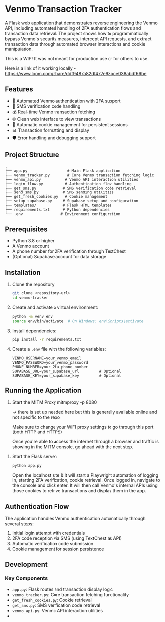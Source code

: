 # Venmo Transaction Tracker

A Flask web application that demonstrates reverse engineering the Venmo API, including automated handling of 2FA authentication flows and transaction data retrieval. The project shows how to programmatically bypass Venmo's security measures, intercept API requests, and extract transaction data through automated browser interactions and cookie manipulation.

This is a WIP! It was not meant for production use or for others to use.

Here is a link of it working locally - https://www.loom.com/share/ddf9487a82df477e98bce038abdf66be

## Features

- 🔐 Automated Venmo authentication with 2FA support
- 📱 SMS verification code handling
- 💰 Real-time Venmo transaction fetching
- 🌐 Clean web interface to view transactions
- 🔄 Automatic cookie management for persistent sessions
- 📊 Transaction formatting and display
- 🛡️ Error handling and debugging support

## Project Structure

```
.
├── app.py                  # Main Flask application
├── venmo_tracker.py        # Core Venmo transaction fetching logic
├── venmo_api.py           # Venmo API interaction utilities
├── login_flow.py          # Authentication flow handling
├── get_sms.py            # SMS verification code retrieval
├── send_sms.py           # SMS sending utilities
├── get_fresh_cookies.py   # Cookie management
├── setup_supabase.py     # Supabase setup and configuration
├── templates/            # Flask HTML templates
├── requirements.txt      # Python dependencies
└── .env                 # Environment configuration
```

## Prerequisites

- Python 3.8 or higher
- A Venmo account
- A phone number for 2FA verification through TextChest
- (Optional) Supabase account for data storage

## Installation

1. Clone the repository:

   ```bash
   git clone <repository-url>
   cd venmo-tracker
   ```

2. Create and activate a virtual environment:

   ```bash
   python -m venv env
   source env/bin/activate  # On Windows: env\Scripts\activate
   ```

3. Install dependencies:

   ```bash
   pip install -r requirements.txt
   ```

4. Create a `.env` file with the following variables:
   ```
   VENMO_USERNAME=your_venmo_email
   VENMO_PASSWORD=your_venmo_password
   PHONE_NUMBER=your_2fa_phone_number
   SUPABASE_URL=your_supabase_url         # Optional
   SUPABASE_KEY=your_supabase_key         # Optional
   ```

## Running the Application

1. Start the MITM Proxy
   mitmproxy -p 8080

   -> there is set up needed here but this is generally available online and not specific to the repo

   Make sure to change your WiFI proxy settings to go through this port (both HTTP and HTTPS)

   Once you're able to access the internet through a browser and traffic is showing in the MITM console, go ahead with the next step.

1) Start the Flask server:

   ```bash
   python app.py
   ```

   Open the localhost site & it will start a Playwright automation of logging in, starting 2FA verification, cookie retrieval. Once logged in, navigate to the console and click enter. It will then call Venmo's internal APIs using those cookies to retrive transactions and display them in the app.

## Authentication Flow

The application handles Venmo authentication automatically through several steps:

1. Initial login attempt with credentials
2. 2FA code reception via SMS (using TextChest as API)
3. Automatic verification code submission
4. Cookie management for session persistence

## Development

### Key Components

- `app.py`: Flask routes and transaction display logic
- `venmo_tracker.py`: Core transaction fetching functionality
- `get_fresh_cookies.py`: Cookie retrieval
- `get_sms.py`: SMS verification code retrieval
- `venmo_api.py`: Venmo API interaction utilities
-
